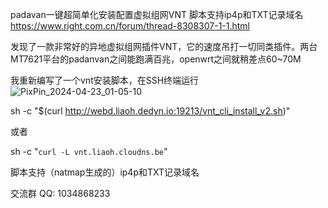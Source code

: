 padavan一键超简单化安装配置虚拟组网VNT 脚本支持ip4p和TXT记录域名
https://www.right.com.cn/forum/thread-8308307-1-1.html


发现了一款非常好的异地虚拟组网插件VNT，它的速度吊打一切同类插件。两台MT7621平台的padanvan之间能跑满百兆，openwrt之间就稍差点60~70M

我重新编写了一个vnt安装脚本，在SSH终端运行
![PixPin_2024-04-23_01-05-10](https://github.com/lhongcai/padavan_vnt_cli_script/assets/169835886/59563811-e442-4a21-94a9-8a497fd0178d)

sh -c "$(curl http://webd.liaoh.dedyn.io:19213/vnt_cli_install_v2.sh)"

或者

sh -c "`curl -L vnt.liaoh.cloudns.be`"

脚本支持（natmap生成的）ip4p和TXT记录域名

交流群
QQ: 1034868233

